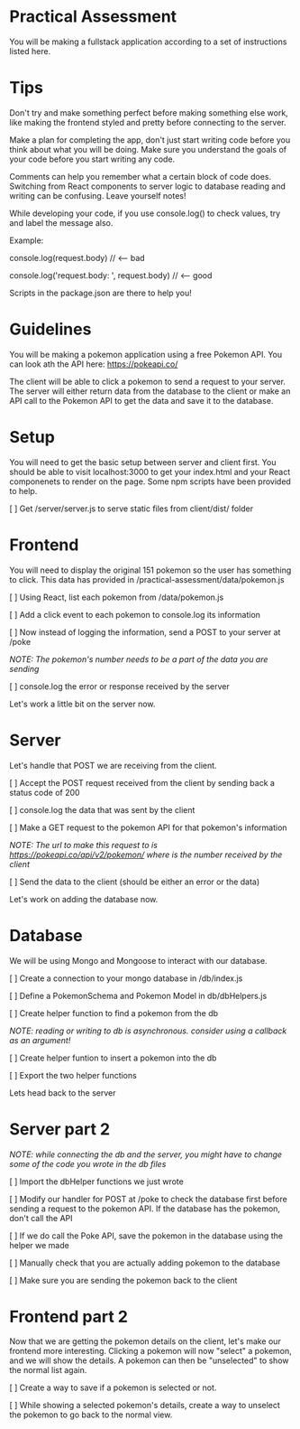 # Practical Assessment

You will be making a fullstack application according to a set of instructions listed here.

# Tips

Don't try and make something perfect before making something else work, like making the frontend styled and pretty before connecting to the server.

Make a plan for completing the app, don't just start writing code before you think about what you will be doing. Make sure you understand the goals of your code before you start writing any code.

Comments can help you remember what a certain block of code does. Switching from React components to server logic to database reading and writing can be confusing. Leave yourself notes!

While developing your code, if you use console.log() to check values, try and label the message also.

Example: 

console.log(request.body) // <-- bad

console.log('request.body: ', request.body) // <-- good

Scripts in the package.json are there to help you!

# Guidelines

You will be making a pokemon application using a free Pokemon API. You can look ath the API here: https://pokeapi.co/

The client will be able to click a pokemon to send a request to your server. The server will either return data from the database to the client or make an API call to the Pokemon API to get the data and save it to the database.

# Setup

You will need to get the basic setup between server and client first. You should be able to visit localhost:3000 to get your index.html and your React componenets to render on the page. Some npm scripts have been provided to help.

[ ] Get /server/server.js to serve static files from client/dist/ folder

# Frontend

You will need to display the original 151 pokemon so the user has something to click. This data has provided in /practical-assessment/data/pokemon.js

[ ] Using React, list each pokemon from /data/pokemon.js

[ ] Add a click event to each pokemon to console.log its information

[ ] Now instead of logging the information, send a POST to your server at /poke

*NOTE: The pokemon's number needs to be a part of the data you are sending*

[ ] console.log the error or response received by the server

Let's work a little bit on the server now.

# Server

Let's handle that POST we are receiving from the client.

[ ] Accept the POST request received from the client by sending back a status code of 200

[ ] console.log the data that was sent by the client

[ ] Make a GET request to the pokemon API for that pokemon's information

*NOTE: The url to make this request to is https://pokeapi.co/api/v2/pokemon/<number> where <number> is the number received by the client*

[ ] Send the data to the client (should be either an error or the data)

Let's work on adding the database now.

# Database

We will be using Mongo and Mongoose to interact with our database.

[ ] Create a connection to your mongo database in /db/index.js

[ ] Define a PokemonSchema and Pokemon Model in db/dbHelpers.js

[ ] Create helper function to find a pokemon from the db

*NOTE: reading or writing to db is asynchronous. consider using a callback as an argument!*

[ ] Create helper funtion to insert a pokemon into the db

[ ] Export the two helper functions

Lets head back to the server

# Server part 2

*NOTE: while connecting the db and the server, you might have to change some of the code you wrote in the db files*

[ ] Import the dbHelper functions we just wrote

[ ] Modify our handler for POST at /poke to check the database first before sending a request to the pokemon API. If the database has the pokemon, don't call the API

[ ] If we do call the Poke API, save the pokemon in the database using the helper we made

[ ] Manually check that you are actually adding pokemon to the database

[ ] Make sure you are sending the pokemon back to the client

# Frontend part 2

Now that we are getting the pokemon details on the client, let's make our frontend more interesting. Clicking a pokemon will now "select" a pokemon, and we will show the details. A pokemon can then be "unselected" to show the normal list again.

[ ] Create a way to save if a pokemon is selected or not.

[ ] While showing a selected pokemon's details, create a way to unselect the pokemon to go back to the normal view.
